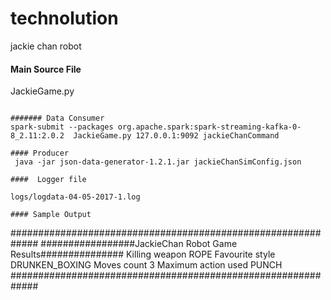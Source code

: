 # technolution
jackie chan robot

####  Main Source File ####
JackieGame.py
```

####### Data Consumer 
spark-submit --packages org.apache.spark:spark-streaming-kafka-0-8_2.11:2.0.2  JackieGame.py 127.0.0.1:9092 jackieChanCommand

#### Producer
 java -jar json-data-generator-1.2.1.jar jackieChanSimConfig.json
 
####  Logger file 
 
logs/logdata-04-05-2017-1.log

#### Sample Output 

```
#############################################################
#################JackieChan Robot Game Results###############
Killing weapon ROPE
Favourite style DRUNKEN_BOXING
Moves count 3
Maximum action used PUNCH
#############################################################



